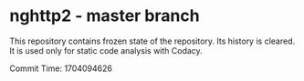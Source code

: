 # nghttp2 - master branch

This repository contains frozen state of the repository.
Its history is cleared. It is used only for static code
analysis with Codacy.

Commit Time: 1704094626